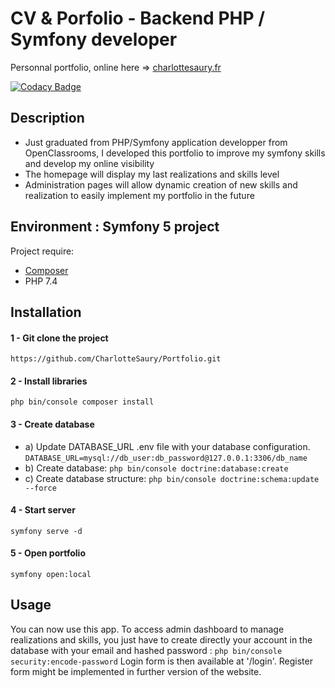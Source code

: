 # CV & Porfolio - Backend PHP / Symfony developer

Personnal portfolio, online here => [charlottesaury.fr]("http://www.charlottesaury.fr")

[![Codacy Badge](https://app.codacy.com/project/badge/Grade/1bd65488cbf44c008e1bd3c37428f671)](https://www.codacy.com/gh/CharlotteSaury/Portfolio/dashboard?utm_source=github.com&amp;utm_medium=referral&amp;utm_content=CharlotteSaury/Portfolio&amp;utm_campaign=Badge_Grade)


## Description

* Just graduated from PHP/Symfony application developper from OpenClassrooms, I developed this portfolio to improve my symfony skills and develop my online visibility
* The homepage will display my last realizations and skills level
* Administration pages will allow dynamic creation of new skills and realization to easily implement my portfolio in the future


## Environment : Symfony 5 project

Project require:
* [Composer]("https://getcomposer.org/")
* PHP 7.4

## Installation

#### 1 - Git clone the project
`https://github.com/CharlotteSaury/Portfolio.git`

#### 2 - Install libraries
`php bin/console composer install`

#### 3 - Create database
* a) Update DATABASE_URL .env file with your database configuration.
    `DATABASE_URL=mysql://db_user:db_password@127.0.0.1:3306/db_name`
* b) Create database: 
    `php bin/console doctrine:database:create`
* c) Create database structure:
    `php bin/console doctrine:schema:update --force`

#### 4 - Start server
`symfony serve -d`

#### 5 - Open portfolio
`symfony open:local`

## Usage

You can now use this app. To access admin dashboard to manage realizations and skills, you just have to create directly your account in the database with your email and hashed password :
`php bin/console security:encode-password`
Login form is then available at '/login'.
Register form might be implemented in further version of the website.

